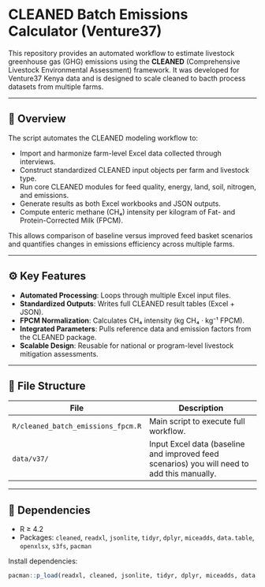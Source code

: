 # CLEANED Batch Emissions Calculator (Venture37)

This repository provides an automated workflow to estimate livestock greenhouse gas (GHG) emissions using the **CLEANED** (Comprehensive Livestock Environmental Assessment) framework. It was developed for Venture37 Kenya data and is designed to scale cleaned to bacth process datasets from multiple farms.

---

## 🧩 Overview

The script automates the CLEANED modeling workflow to:
- Import and harmonize farm-level Excel data collected through interviews.  
- Construct standardized CLEANED input objects per farm and livestock type.  
- Run core CLEANED modules for feed quality, energy, land, soil, nitrogen, and emissions.  
- Generate results as both Excel workbooks and JSON outputs.  
- Compute enteric methane (CH₄) intensity per kilogram of Fat- and Protein-Corrected Milk (FPCM).

This allows comparison of baseline versus improved feed basket scenarios and quantifies changes in emissions efficiency across multiple farms.

---

## ⚙️ Key Features

- **Automated Processing**: Loops through multiple Excel input files.  
- **Standardized Outputs**: Writes full CLEANED result tables (Excel + JSON).  
- **FPCM Normalization**: Calculates CH₄ intensity (kg CH₄ · kg⁻¹ FPCM).  
- **Integrated Parameters**: Pulls reference data and emission factors from the CLEANED package.  
- **Scalable Design**: Reusable for national or program-level livestock mitigation assessments.

---

## 📁 File Structure

| File | Description |
|------|--------------|
| `R/cleaned_batch_emissions_fpcm.R` | Main script to execute full workflow. |
| `data/v37/` | Input Excel data (baseline and improved feed scenarios) you will need to add this manually. |

---

## 🧮 Dependencies

- R ≥ 4.2  
- Packages: `cleaned`, `readxl`, `jsonlite`, `tidyr`, `dplyr`, `miceadds`, `data.table`, `openxlsx`, `s3fs`, `pacman`

Install dependencies:
```r
pacman::p_load(readxl, cleaned, jsonlite, tidyr, dplyr, miceadds, data.table, openxlsx, s3fs)
